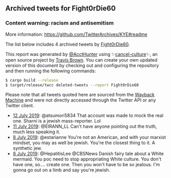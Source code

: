 ## Archived tweets for Fight0rDie60
### Content warning: racism and antisemitism
More information: https://github.com/TwitterArchives/KYE#readme

The list below includes 4 archived tweets by
[Fight0rDie60](https://twitter.com/Fight0rDie60).




This report was generated by [@AcctHunter](https://twitter.com/accthunter) using ✨[cancel-culture](https://github.com/travisbrown/cancel-culture)✨,
an open source project by [Travis Brown](https://twitter.com/travisbrown). You can create your own
updated version of this document by checking out and configuring the repository and then running
the following commands:

```bash
$ cargo build --release
$ target/release/twcc deleted-tweets --report Fight0rDie60
```

Please note that all tweets quoted here are sourced from the
[Wayback Machine](https://web.archive.org) and were not directly accessed through the Twitter API or
any Twitter client.



* [12 July 2019](https://web.archive.org/web/20190712162149/https://twitter.com/Fight0rDie60/status/1149715496343752704): @atsumori5834 That account was made to mock the real one. Sharni is a jewish mass-reporter. Lol
* [11 July 2019](https://web.archive.org/web/20190711011301/https://twitter.com/Fight0rDie60/status/1149124401469648896): @EIRANN_LL Can't have anyone pointing out the truth, much less speaking it.
* [ 8 July 2019](https://web.archive.org/web/20190708150802/https://twitter.com/Fight0rDie60/status/1148247376676605952): @estarianne You're not an American, and with your marxist mindset, you may as well be jewish. You're the closest thing to it. A synthetic jew.
* [ 8 July 2019](https://web.archive.org/web/20190708085124/https://twitter.com/Fight0rDie60/status/1148152593815728128): @HepatitisLee @CBSNews Danish fairy tale about a White mermaid.   You poc need to stop appropriating White culture. You don't have one, so.... create one. Then you won't have to be so jealous.   I'm gonna go out on a limb and say you're jewish.
